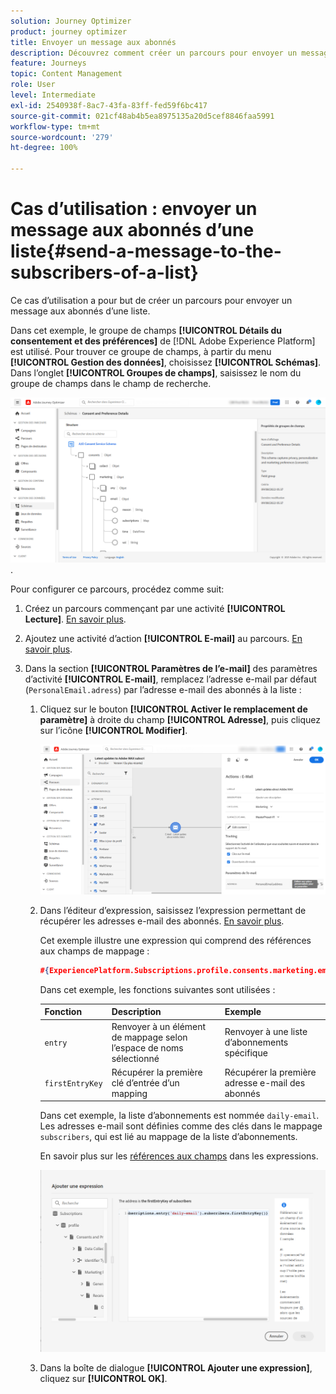 ```yaml
---
solution: Journey Optimizer
product: journey optimizer
title: Envoyer un message aux abonnés
description: Découvrez comment créer un parcours pour envoyer un message aux abonnés d’une liste.
feature: Journeys
topic: Content Management
role: User
level: Intermediate
exl-id: 2540938f-8ac7-43fa-83ff-fed59f6bc417
source-git-commit: 021cf48ab4b5ea8975135a20d5cef8846faa5991
workflow-type: tm+mt
source-wordcount: '279'
ht-degree: 100%

---
```


# Cas d’utilisation : envoyer un message aux abonnés d’une liste{#send-a-message-to-the-subscribers-of-a-list}

Ce cas d’utilisation a pour but de créer un parcours pour envoyer un message aux abonnés d’une liste.

Dans cet exemple, le groupe de champs **[!UICONTROL Détails du consentement et des préférences]** de [!DNL Adobe Experience Platform] est utilisé. Pour trouver ce groupe de champs, à partir du menu **[!UICONTROL Gestion des données]**, choisissez **[!UICONTROL Schémas]**. Dans l’onglet **[!UICONTROL Groupes de champs]**, saisissez le nom du groupe de champs dans le champ de recherche.

![Ce groupe de champs comprend l’élément abonnements](assets/consent-and-preference-details-field-group.png).

Pour configurer ce parcours, procédez comme suit:

1. Créez un parcours commençant par une activité **[!UICONTROL Lecture]**. [En savoir plus](journey-gs.md).
1. Ajoutez une activité d’action **[!UICONTROL E-mail]** au parcours. [En savoir plus](journeys-message.md).
1. Dans la section **[!UICONTROL Paramètres de l’e-mail]** des paramètres d’activité **[!UICONTROL E-mail]**, remplacez l’adresse e-mail par défaut (`PersonalEmail.adress`) par l’adresse e-mail des abonnés à la liste :

   1. Cliquez sur le bouton **[!UICONTROL Activer le remplacement de paramètre]** à droite du champ **[!UICONTROL Adresse]**, puis cliquez sur l’icône **[!UICONTROL Modifier]**.

      ![](assets/message-to-subscribers-uc-1.png)

   1. Dans l’éditeur d’expression, saisissez l’expression permettant de récupérer les adresses e-mail des abonnés. [En savoir plus](expression/expressionadvanced.md).

      Cet exemple illustre une expression qui comprend des références aux champs de mappage :

      ```json
      #{ExperiencePlatform.Subscriptions.profile.consents.marketing.email.subscriptions.entry('daily-email').subscribers.firstEntryKey()}
      ```

      Dans cet exemple, les fonctions suivantes sont utilisées :

      | Fonction | Description | Exemple |
      | --- | --- | --- |
      | `entry` | Renvoyer à un élément de mappage selon l’espace de noms sélectionné | Renvoyer à une liste d’abonnements spécifique |
      | `firstEntryKey` | Récupérer la première clé d’entrée d’un mapping | Récupérer la première adresse e-mail des abonnés |

      Dans cet exemple, la liste d’abonnements est nommée `daily-email`. Les adresses e-mail sont définies comme des clés dans le mappage `subscribers`, qui est lié au mappage de la liste d’abonnements.

      En savoir plus sur les [références aux champs](expression/field-references.md) dans les expressions.

      ![](assets/message-to-subscribers-uc-2.png)

   1. Dans la boîte de dialogue **[!UICONTROL Ajouter une expression]**, cliquez sur **[!UICONTROL OK]**.
